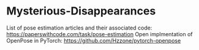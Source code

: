 ﻿# Mysterious-Disappearances

List of pose estimation articles and their associated code: https://paperswithcode.com/task/pose-estimation
Open implmentation of OpenPose in PyTorch: https://github.com/Hzzone/pytorch-openpose
